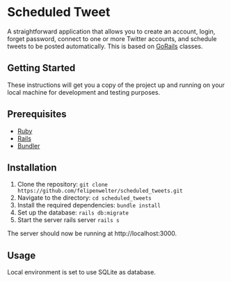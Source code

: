 # Scheduled Tweet

A straightforward application that allows you to create an account, login, forget password, connect to one or more Twitter accounts, and schedule tweets to be posted automatically. This is based on [GoRails](https://gorails.com/episodes/rails-for-beginners-part-1-installing-ruby-on-rails) classes.

## Getting Started

These instructions will get you a copy of the project up and running on your local machine for development and testing purposes.

## Prerequisites
* [Ruby](https://www.ruby-lang.org/en/downloads/)
* [Rails](https://rubyonrails.org/)
* [Bundler](https://bundler.io/)

## Installation

1. Clone the repository: `git clone https://github.com/felipenwelter/scheduled_tweets.git`
2. Navigate to the directory: `cd scheduled_tweets`
3. Install the required dependencies: `bundle install`
4. Set up the database: `rails db:migrate`
5. Start the server rails server `rails s`

The server should now be running at http://localhost:3000.

## Usage

Local environment is set to use SQLite as database.
